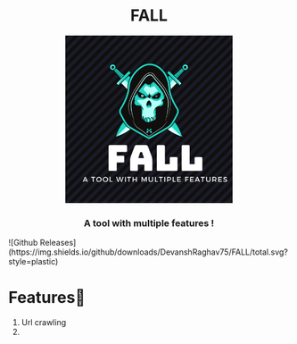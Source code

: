 <h1 align="center">FALL</h1>
<p align="center"><img src="https://github.com/DevanshRaghav75/FALL/blob/main/FALL%20logo.png"  width="300" height="300" />
<h3 align="center">A tool with multiple features !</h3>
![Github Releases](https://img.shields.io/github/downloads/DevanshRaghav75/FALL/total.svg?style=plastic)


# Features🍳

1. Url crawling
2. 

